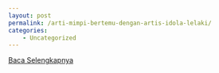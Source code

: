 ```yaml
---
layout: post
permalink: /arti-mimpi-bertemu-dengan-artis-idola-lelaki/
categories:
    - Uncategorized
---
```


[Baca Selengkapnya](/08)